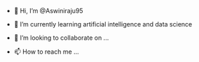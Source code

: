 - 👋 Hi, I’m @Aswiniraju95
  
- 🌱 I’m currently learning artificial intelligence and data science 
- 💞️ I’m looking to collaborate on ...
- 📫 How to reach me ...

<!---
Aswiniraju95/Aswiniraju95 is a ✨ special ✨ repository because its `README.md` (this file) appears on your GitHub profile.
You can click the Preview link to take a look at your changes.
--->
